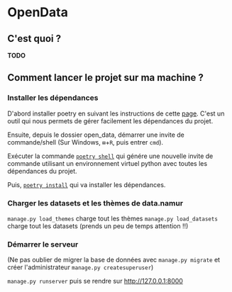 # OpenData

## C'est quoi ?

**TODO**

## Comment lancer le projet sur ma machine ?

### Installer les dépendances

D'abord installer poetry en suivant les instructions de cette [page](https://python-poetry.org/docs/#installation). C'est un outil qui nous permets de gérer facilement les dépendances du projet.

Ensuite, depuis le dossier open_data, démarrer une invite de commande/shell (Sur Windows, `⊞`+`R`, puis entrer `cmd`).

Exécuter la commande [`poetry shell`](https://python-poetry.org/docs/cli/#shell) qui génére une nouvelle invite de commande utilisant un environnement virtuel python avec toutes les dépendances du projet.

Puis, [`poetry install`](https://python-poetry.org/docs/cli/#install) qui va installer les dépendances.


### Charger les datasets et les thèmes de data.namur

`manage.py load_themes` charge tout les thèmes
`manage.py load_datasets` charge tout les datasets (prends un peu de temps attention !!)

### Démarrer le serveur

(Ne pas oublier de migrer la base de données avec `manage.py migrate` et créer l'administrateur `manage.py createsuperuser`)

`manage.py runserver` puis se rendre sur http://127.0.0.1:8000
